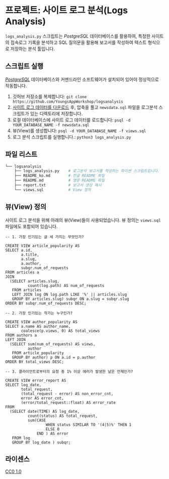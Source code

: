# 프로젝트: 사이트 로그 분석(Logs Analysis)

`logs_analysis.py` 스크립트는 _PostgreSQL_ 데이터베이스를 활용하여, 특정한 사이트의 접속로그 기록을 분석하고 SQL 질의문을 활용해 보고서를 작성하여 텍스트 형식으로 저장하는 분석 툴입니다.

## 스크립트 실행
[_PostgreSQL_](https://www.postgresql.org) 데이터베이스와 커멘드라인 소프트웨어가 설치되어 있어야 정상적으로 작동합니다.

1. 깃허브 저장소를 복제합니다: `git clone https://github.com/YoungsAppWorkshop/logsanalysis`
2. [사이트 로그 데이터를 다운로드](https://d17h27t6h515a5.cloudfront.net/topher/2016/August/57b5f748_newsdata/newsdata.zip) 후, 압축을 풀고 `newsdata.sql` 파일을 로그분석 스크립트가 있는 디렉토리에 저장합니다.
3. 로컬 데이터베이스에 사이트 로그 데이터를 로드합니다: `psql -d YOUR_DATABASE_NAME -f newsdata.sql`
4. 뷰(View)를 생성합니다: `psql -d YOUR_DATABASE_NAME -f views.sql`
5. 로그 분석 스크립트를 실행합니다.: `python3 logs_analysis.py`

## 파일 리스트
```bash
└── logsanalysis
    ├── logs_analysis.py    # 로그분석 보고서를 작성하는 파이썬 스크립트입니다.
    ├── README_ko.md        # 한글 README 파일
    ├── README.md           # 영문 README 파일
    ├── report.txt          # 보고서 생성 예시
    └── views.sql           # View 정의
```

## 뷰(View) 정의
사이트 로그 분석을 위해 아래의 뷰(View)들이 사용되었습니다. 뷰 정의는 `views.sql` 파일에도 포함되어 있습니다.
```
-- 1. 가장 인기있는 글 세 가지는 무엇인가?

CREATE VIEW article_popularity AS
SELECT a.id,
       a.title,
       a.slug,
       a.author,
       subqr.num_of_requests
FROM articles a
JOIN
  (SELECT articles.slug,
          count(log.path) AS num_of_requests
   FROM articles
   LEFT JOIN log ON log.path LIKE '%' || articles.slug
   GROUP BY articles.slug) subqr ON a.slug = subqr.slug
ORDER BY subqr.num_of_requests DESC;

-- 2. 가장 인기있는 작가는 누구인가?

CREATE VIEW author_popularity AS
SELECT a.name AS author_name,
       coalesce(p.views, 0) AS total_views
FROM authors a
LEFT JOIN
  (SELECT sum(num_of_requests) AS views,
          author
   FROM article_popularity
   GROUP BY author) p ON a.id = p.author
ORDER BY total_views DESC;

-- 3. 클라이언트로부터의 요청 중 1% 이상 에러가 발생한 날은 언제인가?

CREATE VIEW error_report AS
SELECT log_date,
       total_request,
       (total_request - error) AS non_error_cnt,
       error AS error_cnt,
       (error/total_request::float) AS error_rate
FROM
  (SELECT date(TIME) AS log_date,
          count(status) AS total_request,
          sum(CASE
                  WHEN status SIMILAR TO '(4|5)%' THEN 1
                  ELSE 0
              END ) AS error
   FROM log
   GROUP BY log_date ) subqr;
```

## 라이센스
[CC0 1.0](https://creativecommons.org/publicdomain/zero/1.0/)
